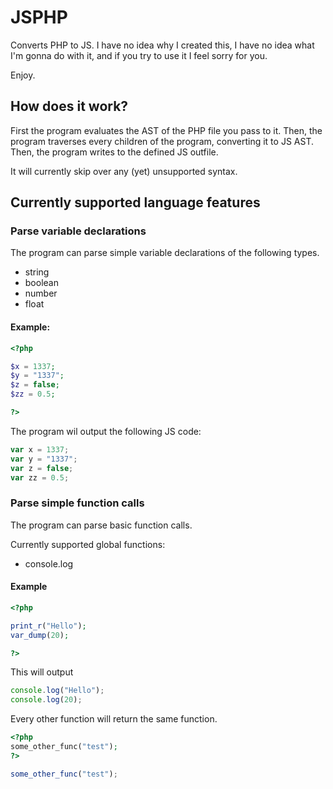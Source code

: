 # JSPHP

Converts PHP to JS. I have no idea why I created this, I have no idea what I'm gonna do with it, and if
you try to use it I feel sorry for you.

Enjoy.

## How does it work?

First the program evaluates the AST of the PHP file you pass to it. Then,
the program traverses every children of the program,
converting it to JS AST. Then, the program writes to the defined JS outfile.

It will currently skip over any (yet) unsupported syntax.

## Currently supported language features

### Parse variable declarations

The program can parse simple variable declarations of the following types.

- string
- boolean
- number
- float


#### Example:

```php
<?php

$x = 1337;
$y = "1337";
$z = false;
$zz = 0.5;

?>
```

The program wil output the following JS code:

```js
var x = 1337;
var y = "1337";
var z = false;
var zz = 0.5;
```

### Parse simple function calls

The program can parse basic function calls.

Currently supported global functions:

* console.log

#### Example

```php
<?php

print_r("Hello");
var_dump(20);

?>
```

This will output

```js
console.log("Hello");
console.log(20);
```

Every other function will return the same function.

```php
<?php
some_other_func("test");
?>
```

```js
some_other_func("test");
```